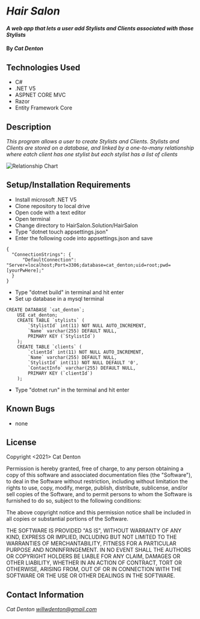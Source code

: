 # _Hair Salon_

#### _A web app that lets a user add Stylists and Clients associated with those Stylists_

#### By _**Cat Denton**_

## Technologies Used

* C#
* .NET V5
* ASPNET CORE MVC
* Razor
* Entity Framework Core

## Description

_This program allows a user to create Stylists and Clients. Stylists and Clients are stored on a database, and linked by a one-to-many relationship where eatch client has one stylist but each stylist has a list of clients_

![Relationship Chart](https://i.imgur.com/l7A1wNf.png)

## Setup/Installation Requirements

* Install microsoft .NET V5
* Clone repository to local drive
* Open code with a text editor
* Open terminal
* Change directory to HairSalon.Solution/HairSalon
* Type "dotnet touch appsettings.json"
* Enter the following code into appsettings.json and save
```
{
  "ConnectionStrings": {
      "DefaultConnection": "Server=localhost;Port=3306;database=cat_denton;uid=root;pwd=[yourPwHere];"
  }
}
```
* Type "dotnet build" in terminal and hit enter
* Set up database in a mysql terminal
```
CREATE DATABASE `cat_denton`;
    USE cat_denton;
    CREATE TABLE `stylists` (
        `StylistId` int(11) NOT NULL AUTO_INCREMENT,
        `Name` varchar(255) DEFAULT NULL,
        PRIMARY KEY (`StylistId`)
    );
    CREATE TABLE `clients` (
        `clientId` int(11) NOT NULL AUTO_INCREMENT,
        `Name` varchar(255) DEFAULT NULL,
        `StylistId` int(11) NOT NULL DEFAULT '0',
        `ContactInfo` varchar(255) DEFAULT NULL,
        PRIMARY KEY (`clientId`)
    );
```
* Type "dotnet run" in the terminal and hit enter

## Known Bugs

* none

## License

Copyright <2021> Cat Denton

Permission is hereby granted, free of charge, to any person obtaining a copy of this software and associated documentation files (the "Software"), to deal in the Software without restriction, including without limitation the rights to use, copy, modify, merge, publish, distribute, sublicense, and/or sell copies of the Software, and to permit persons to whom the Software is furnished to do so, subject to the following conditions:

The above copyright notice and this permission notice shall be included in all copies or substantial portions of the Software.

THE SOFTWARE IS PROVIDED "AS IS", WITHOUT WARRANTY OF ANY KIND, EXPRESS OR IMPLIED, INCLUDING BUT NOT LIMITED TO THE WARRANTIES OF MERCHANTABILITY, FITNESS FOR A PARTICULAR PURPOSE AND NONINFRINGEMENT. IN NO EVENT SHALL THE AUTHORS OR COPYRIGHT HOLDERS BE LIABLE FOR ANY CLAIM, DAMAGES OR OTHER LIABILITY, WHETHER IN AN ACTION OF CONTRACT, TORT OR OTHERWISE, ARISING FROM, OUT OF OR IN CONNECTION WITH THE SOFTWARE OR THE USE OR OTHER DEALINGS IN THE SOFTWARE.



## Contact Information

_Cat Denton <willwdenton@gmail.com>_
